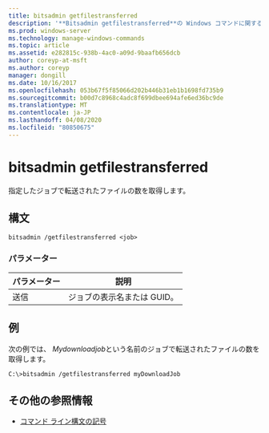 ```yaml
---
title: bitsadmin getfilestransferred
description: '**Bitsadmin getfilestransferred**の Windows コマンドに関するトピックでは、指定したジョブで転送されたファイルの数を取得します。'
ms.prod: windows-server
ms.technology: manage-windows-commands
ms.topic: article
ms.assetid: e282815c-938b-4ac0-a09d-9baafb656dcb
author: coreyp-at-msft
ms.author: coreyp
manager: dongill
ms.date: 10/16/2017
ms.openlocfilehash: 053b67f5f85066d202b446b31eb1b1698fd735b9
ms.sourcegitcommit: b00d7c8968c4adc8f699dbee694afe6ed36bc9de
ms.translationtype: MT
ms.contentlocale: ja-JP
ms.lasthandoff: 04/08/2020
ms.locfileid: "80850675"
---
```

# <a name="bitsadmin-getfilestransferred"></a>bitsadmin getfilestransferred

指定したジョブで転送されたファイルの数を取得します。

## <a name="syntax"></a>構文

```
bitsadmin /getfilestransferred <job>
```

### <a name="parameters"></a>パラメーター

| パラメーター | 説明 |
| -------------- | -------------- |
| 送信 | ジョブの表示名または GUID。 |

## <a name="examples"></a><a name=BKMK_examples></a>例

次の例では、 *Mydownloadjob*という名前のジョブで転送されたファイルの数を取得します。

```
C:\>bitsadmin /getfilestransferred myDownloadJob
```

## <a name="additional-references"></a>その他の参照情報

- [コマンド ライン構文の記号](command-line-syntax-key.md)